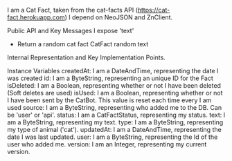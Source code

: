 I am a Cat Fact, taken from the cat-facts API (https://cat-fact.herokuapp.com)
I depend on NeoJSON and ZnClient.

Public API and Key Messages
I expose 'text'

- Return a random cat fact
CatFact random text

 
Internal Representation and Key Implementation Points.

Instance Variables
	createdAt: I am a DateAndTime, representing the date I was created
	id:	 I am a ByteString, representing an unique ID for the Fact
	isDeleted: I am a Boolean, representing whether or not I have been deleted (Soft deletes are used)
	isUsed: I am a Boolean, representing whether or not I have been sent by the CatBot. This value is reset each time every I am used
	source: I am a ByteString, representing who added me to the DB. Can be 'user' or 'api'.
	status: I am a CatFactStatus, representing my status. 
	text:	I am a ByteString, representing my text.
	type: I am a ByteString, representing my type of animal ('cat'). 
	updatedAt: I am a DateAndTime, representing the date I was last updated.
	user: I am a ByteString, representing the Id of the user who added me.
	version: I am an Integer, representing my current version.